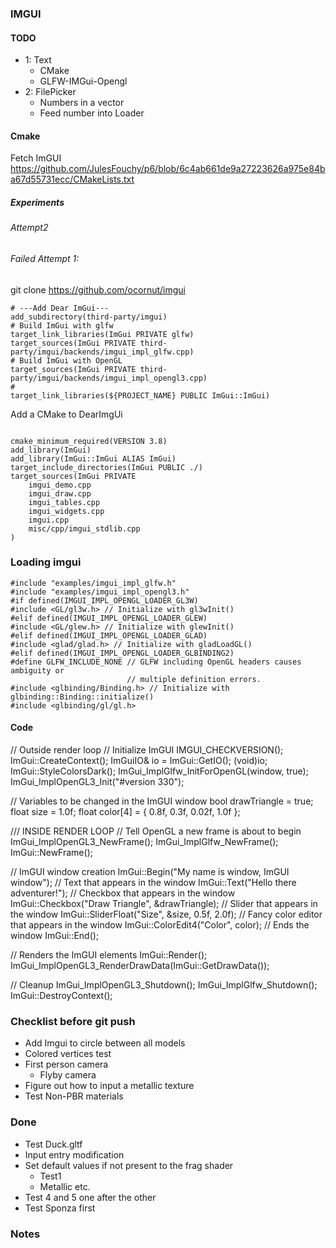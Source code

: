 ### IMGUI

#### TODO
- 1: Text
  - CMake
  - GLFW-IMGui-Opengl
- 2: FilePicker
  - Numbers in a vector
  - Feed number into Loader

#### Cmake
Fetch ImGUI
https://github.com/JulesFouchy/p6/blob/6c4ab661de9a27223626a975e84ba67d55731ecc/CMakeLists.txt
##### Experiments

###### Attempt2


###### Failed Attempt 1:

  git clone https://github.com/ocornut/imgui
  ```
  # ---Add Dear ImGui---
  add_subdirectory(third-party/imgui)
  # Build ImGui with glfw
  target_link_libraries(ImGui PRIVATE glfw)
  target_sources(ImGui PRIVATE third-party/imgui/backends/imgui_impl_glfw.cpp)
  # Build ImGui with OpenGL
  target_sources(ImGui PRIVATE third-party/imgui/backends/imgui_impl_opengl3.cpp)
  #
  target_link_libraries(${PROJECT_NAME} PUBLIC ImGui::ImGui)
  ```

  Add a CMake to DearImgUi
  ```

  cmake_minimum_required(VERSION 3.8)
  add_library(ImGui)
  add_library(ImGui::ImGui ALIAS ImGui)
  target_include_directories(ImGui PUBLIC ./)
  target_sources(ImGui PRIVATE
      imgui_demo.cpp
      imgui_draw.cpp
      imgui_tables.cpp
      imgui_widgets.cpp
      imgui.cpp
      misc/cpp/imgui_stdlib.cpp
  )
  ```


### Loading imgui


```
#include "examples/imgui_impl_glfw.h"
#include "examples/imgui_impl_opengl3.h"
#if defined(IMGUI_IMPL_OPENGL_LOADER_GL3W)
#include <GL/gl3w.h> // Initialize with gl3wInit()
#elif defined(IMGUI_IMPL_OPENGL_LOADER_GLEW)
#include <GL/glew.h> // Initialize with glewInit()
#elif defined(IMGUI_IMPL_OPENGL_LOADER_GLAD)
#include <glad/glad.h> // Initialize with gladLoadGL()
#elif defined(IMGUI_IMPL_OPENGL_LOADER_GLBINDING2)
#define GLFW_INCLUDE_NONE // GLFW including OpenGL headers causes ambiguity or
                          // multiple definition errors.
#include <glbinding/Binding.h> // Initialize with glbinding::Binding::initialize()
#include <glbinding/gl/gl.h>
```

#### Code

// Outside render loop
// Initialize ImGUI
IMGUI_CHECKVERSION();
ImGui::CreateContext();
ImGuiIO& io = ImGui::GetIO(); (void)io;
ImGui::StyleColorsDark();
ImGui_ImplGlfw_InitForOpenGL(window, true);
ImGui_ImplOpenGL3_Init("#version 330");

// Variables to be changed in the ImGUI window
bool drawTriangle = true;
float size = 1.0f;
float color[4] = { 0.8f, 0.3f, 0.02f, 1.0f };

/// INSIDE RENDER LOOP
// Tell OpenGL a new frame is about to begin
ImGui_ImplOpenGL3_NewFrame();
ImGui_ImplGlfw_NewFrame();
ImGui::NewFrame();

// ImGUI window creation
ImGui::Begin("My name is window, ImGUI window");
// Text that appears in the window
ImGui::Text("Hello there adventurer!");
// Checkbox that appears in the window
ImGui::Checkbox("Draw Triangle", &drawTriangle);
// Slider that appears in the window
ImGui::SliderFloat("Size", &size, 0.5f, 2.0f);
// Fancy color editor that appears in the window
ImGui::ColorEdit4("Color", color);
// Ends the window
ImGui::End();

// Renders the ImGUI elements
ImGui::Render();
ImGui_ImplOpenGL3_RenderDrawData(ImGui::GetDrawData());

// Cleanup
ImGui_ImplOpenGL3_Shutdown();
ImGui_ImplGlfw_Shutdown();
ImGui::DestroyContext();

### Checklist before git push

- Add Imgui to circle between all models
- Colored vertices test
- First person camera
  - Flyby camera
- Figure out how to input a metallic texture
- Test Non-PBR materials

### Done
- Test Duck.gltf
- Input entry modification
- Set default values if not present to the frag shader
  - Test1
  - Metallic etc.
- Test 4 and 5 one after the other
- Test Sponza first

### Notes
